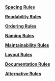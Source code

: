 **[Spacing Rules](Documentation/SpacingRules.md)**

**[Readability Rules](Documentation/ReadabilityRules.md)**

**[Ordering Rules](Documentation/OrderingRules.md)**

**[Naming Rules](Documentation/NamingRules.md)**

**[Maintainability Rules](Documentation/MaintainabilityRules.md)**

**[Layout Rules](Documentation/LayoutRules.md)**

**[Documentation Rules](Documentation/DocumentationRules.md)**

**[Alternative Rules](Documentation/AlternativeRules.md)**
